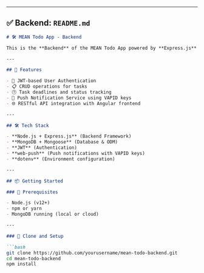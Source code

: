 
---

## ✅ Backend: `README.md`

```markdown
# 🛠️ MEAN Todo App - Backend

This is the **Backend** of the MEAN Todo App powered by **Express.js** and **MongoDB**, with secure authentication, RESTful APIs, and push notification support using VAPID keys.

---

## 🚀 Features

- 🔐 JWT-based User Authentication
- 📋 CRUD operations for tasks
- 🕒 Task deadlines and status tracking
- 🔔 Push Notification Service using VAPID keys
- 🌐 RESTful API integration with Angular frontend

---

## 🛠️ Tech Stack

- **Node.js + Express.js** (Backend Framework)
- **MongoDB + Mongoose** (Database & ODM)
- **JWT** (Authentication)
- **web-push** (Push notifications with VAPID keys)
- **dotenv** (Environment configuration)

---

## 📦 Getting Started

### 🔧 Prerequisites

- Node.js (v12+)
- npm or yarn
- MongoDB running (local or cloud)

---

### 📁 Clone and Setup

```bash
git clone https://github.com/yourusername/mean-todo-backend.git
cd mean-todo-backend
npm install

